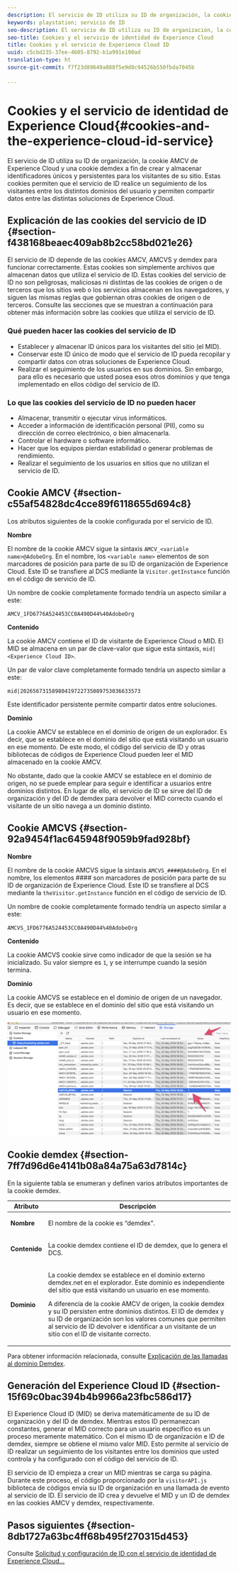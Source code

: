 ```yaml
---
description: El servicio de ID utiliza su ID de organización, la cookie AMCV de Experience Cloud y una cookie demdex a fin de crear y almacenar identificadores únicos y persistentes para los visitantes de su sitio. Estas cookies permiten que el servicio de ID realice un seguimiento de los visitantes entre los distintos dominios del usuario y permiten compartir datos entre las distintas soluciones de Experience Cloud.
keywords: playstation; servicio de ID
seo-description: El servicio de ID utiliza su ID de organización, la cookie AMCV de Experience Cloud y una cookie demdex a fin de crear y almacenar identificadores únicos y persistentes para los visitantes de su sitio. Estas cookies permiten que el servicio de ID realice un seguimiento de los visitantes entre los distintos dominios del usuario y permiten compartir datos entre las distintas soluciones de Experience Cloud.
seo-title: Cookies y el servicio de identidad de Experience Cloud
title: Cookies y el servicio de Experience Cloud ID
uuid: c5cbd235-37ee-4605-8792-b1a991e190ad
translation-type: ht
source-git-commit: f7f23d89649a888f5e9d8c94526b550fbda7045b

---
```



# Cookies y el servicio de identidad de Experience Cloud{#cookies-and-the-experience-cloud-id-service}

El servicio de ID utiliza su ID de organización, la cookie AMCV de Experience Cloud y una cookie demdex a fin de crear y almacenar identificadores únicos y persistentes para los visitantes de su sitio. Estas cookies permiten que el servicio de ID realice un seguimiento de los visitantes entre los distintos dominios del usuario y permiten compartir datos entre las distintas soluciones de Experience Cloud.

## Explicación de las cookies del servicio de ID {#section-f438168beaec409ab8b2cc58bd021e26}

El servicio de ID depende de las cookies AMCV, AMCVS y demdex para funcionar correctamente. Estas cookies son simplemente archivos que almacenan datos que utiliza el servicio de ID. Estas cookies del servicio de ID no son peligrosas, maliciosas ni distintas de las cookies de origen o de terceros que los sitios web o los servicios almacenan en los navegadores, y siguen las mismas reglas que gobiernan otras cookies de origen o de terceros. Consulte las secciones que se muestran a continuación para obtener más información sobre las cookies que utiliza el servicio de ID.

### Qué pueden hacer las cookies del servicio de ID

* Establecer y almacenar ID únicos para los visitantes del sitio (el MID).
* Conservar este ID único de modo que el servicio de ID pueda recopilar y compartir datos con otras soluciones de Experience Cloud.
* Realizar el seguimiento de los usuarios en sus dominios. Sin embargo, para ello es necesario que usted posea esos otros dominios y que tenga implementado en ellos código del servicio de ID.

### Lo que las cookies del servicio de ID no pueden hacer

* Almacenar, transmitir o ejecutar virus informáticos.
* Acceder a información de identificación personal (PII), como su dirección de correo electrónico, o bien almacenarla.
* Controlar el hardware o software informático.
* Hacer que los equipos pierdan estabilidad o generar problemas de rendimiento.
* Realizar el seguimiento de los usuarios en sitios que no utilizan el servicio de ID.

## Cookie AMCV {#section-c55af54828dc4cce89f6118655d694c8}

Los atributos siguientes de la cookie configurada por el servicio de ID.

**Nombre**

El nombre de la cookie AMCV sigue la sintaxis `AMCV_<variable name>@AdobeOrg`. En el nombre, los `<variable name>` elementos de son marcadores de posición para parte de su ID de organización de Experience Cloud. Este ID se transfiere al DCS mediante la `Visitor.getInstance` función en el código de servicio de ID.

Un nombre de cookie completamente formado tendría un aspecto similar a este:

```
AMCV_1FD6776A524453CC0A490D44%40AdobeOrg
```

**Contenido**

La cookie AMCV contiene el ID de visitante de Experience Cloud o MID. El MID se almacena en un par de clave-valor que sigue esta sintaxis, `mid|<Experience Cloud ID>`.

Un par de valor clave completamente formado tendría un aspecto similar a este:

```
mid|20265673158980419722735089753036633573
```

Este identificador persistente permite compartir datos entre soluciones.

**Dominio**

La cookie AMCV se establece en el dominio de origen de un explorador. Es decir, que se establece en el dominio del sitio que está visitando un usuario en ese momento. De este modo, el código del servicio de ID y otras bibliotecas de códigos de Experience Cloud pueden leer el MID almacenado en la cookie AMCV.

No obstante, dado que la cookie AMCV se establece en el dominio de origen, no se puede emplear para seguir e identificar a usuarios entre dominios distintos. En lugar de ello, el servicio de ID se sirve del ID de organización y del ID de demdex para devolver el MID correcto cuando el visitante de un sitio navega a un dominio distinto.

## Cookie AMCVS {#section-92a9454f1ac645948f9059b9fad928bf}

**Nombre**

El nombre de la cookie AMCVS sigue la sintaxis `AMCVS_####@AdobeOrg`. En el nombre, los elementos #### son marcadores de posición para parte de su ID de organización de Experience Cloud. Este ID se transfiere al DCS mediante la `theVisitor.getInstance` función en el código de servicio de ID.

Un nombre de cookie completamente formado tendría un aspecto similar a este:

```
AMCVS_1FD6776A524453CC0A490D44%40AdobeOrg
```

**Contenido**

La cookie AMCVS cookie sirve como indicador de que la sesión se ha inicializado. Su valor siempre es `1`, y se interrumpe cuando la sesión termina.

**Dominio**

La cookie AMCVS se establece en el dominio de origen de un navegador. Es decir, que se establece en el dominio del sitio que está visitando un usuario en ese momento.

![](assets/AMCVS-cookie.png)

## Cookie demdex {#section-7ff7d96d6e4141b08a84a75a63d7814c}

En la siguiente tabla se enumeran y definen varios atributos importantes de la cookie demdex.

<table id="table_18E3CAF3550E4BB6A199736AACE39202"> 
 <thead> 
  <tr> 
   <th colname="col1" class="entry"> Atributo </th> 
   <th colname="col2" class="entry"> Descripción </th> 
  </tr> 
 </thead>
 <tbody> 
  <tr> 
   <td colname="col1"> <p> <b>Nombre</b> </p> </td> 
   <td colname="col2"> <p>El nombre de la cookie es “demdex”. </p> </td> 
  </tr> 
  <tr> 
   <td colname="col1"> <p> <b>Contenido</b> </p> </td> 
   <td colname="col2"> <p>La cookie demdex contiene el ID de demdex, que lo genera el DCS. </p> </td> 
  </tr> 
  <tr> 
   <td colname="col1"> <p> <b>Dominio</b> </p> </td> 
   <td colname="col2"> <p>La cookie demdex se establece en el dominio externo demdex.net en el explorador. Este dominio es independiente del sitio que está visitando un usuario en ese momento. </p> <p>A diferencia de la cookie AMCV de origen, la cookie demdex y su ID persisten entre dominios distintos. El ID de demdex y su ID de organización son los valores comunes que permiten al servicio de ID devolver e identificar a un visitante de un sitio con el ID de visitante correcto. </p> </td> 
  </tr> 
 </tbody> 
</table>

Para obtener información relacionada, consulte [Explicación de las llamadas al dominio Demdex](https://marketing.adobe.com/resources/help/en_US/aam/demdex-calls.html).

## Generación del Experience Cloud ID {#section-15f69c0bac394b4b9966a23fbc586d17}

El Experience Cloud ID (MID) se deriva matemáticamente de su ID de organización y del ID de demdex. Mientras estos ID permanezcan constantes, generar el MID correcto para un usuario específico es un proceso meramente matemático. Con el mismo ID de organización e ID de demdex, siempre se obtiene el mismo valor MID. Esto permite al servicio de ID realizar un seguimiento de los visitantes entre los dominios que usted controla y ha configurado con el código del servicio de ID.

El servicio de ID empieza a crear un MID mientras se carga su página. Durante este proceso, el código proporcionado por la `visitorAPI.js` biblioteca de códigos envía su ID de organización en una llamada de evento al servicio de ID. El servicio de ID crea y devuelve el MID y un ID de demdex en las cookies AMCV y demdex, respectivamente.

## Pasos siguientes {#section-8db1727a63bc4ff68b495f270315d453}

Consulte [Solicitud y configuración de ID con el servicio de identidad de Experience Cloud...](../introduction/id-request.md#concept-2caacebb1d244402816760e9b8bcef6a)
